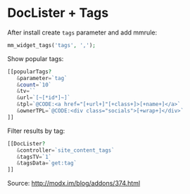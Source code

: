 # DocLister + Tags

After install create `tags` parameter and add mmrule:
```php
mm_widget_tags('tags', ',');
```

Show popular tags:
```php
[[popularTags?
   &parameter=`tag`
   &count=`10`
   &tv=``
   &url=`[~[*id*]~]`
   &tpl=`@CODE:<a href="[+url+]"[+class+]>[+name+]</a>`
   &ownerTPL=`@CODE:<div class="socials">[+wrap+]</div>`
]]
```

Filter results by tag:
```php
[[DocLister? 
   &controller=`site_content_tags`
   &tagsTV=`1`
   &tagsData=`get:tag`
]]
```

Source: http://modx.im/blog/addons/374.html
